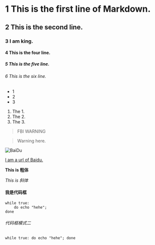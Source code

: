 # 1 This is the first line of Markdown.
## 2 This is the second line.
### 3 I am king.
#### 4 This is the four line.
##### 5 This is the five line.
###### 6 This is the six line.

* 1
* 2
* 3
1. The 1.
2. The 2.
3. The 3.


> FBI WARNING

> Warning here.

![BaiDu](https://www.baidu.com/img/baidu_jgylogo3.gif)

[I am a url of Baidu.](http://www.baidu.com)


**This is 粗体**

*This is 斜体*

#### 我是代码框

	while true:
		do echo "hehe";
	done

###### 代码框模式二
`while true:
	do echo "hehe";
done`
